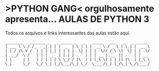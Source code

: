 # >PYTHON GANG< orgulhosamente apresenta... AULAS DE PYTHON 3
Todos os arquivos e links interessantes das aulas estão aqui.

```
________   _______ _   _ _____ _   _   _____   ___   _   _ _____ 
| ___ \ \ / /_   _| | | |  _  | \ | | |  __ \ / _ \ | \ | |  __ \
| |_/ /\ V /  | | | |_| | | | |  \| | | |  \// /_\ \|  \| | |  \/
|  __/  \ /   | | |  _  | | | | . ` | | | __ |  _  || . ` | | __ 
| |     | |   | | | | | \ \_/ / |\  | | |_\ \| | | || |\  | |_\ \
\_|     \_/   \_/ \_| |_/\___/\_| \_/  \____/\_| |_/\_| \_/\____/
                                                                 
```                                                                 
